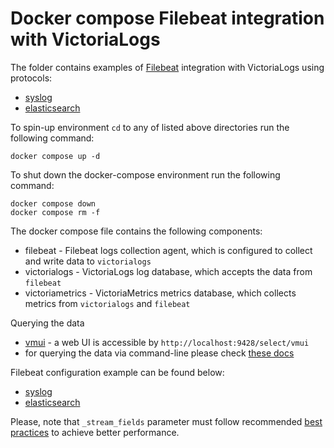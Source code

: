 # Docker compose Filebeat integration with VictoriaLogs

The folder contains examples of [Filebeat](https://www.elastic.co/guide/en/beats/filebeat/current/filebeat-overview.html) integration with VictoriaLogs using protocols:

* [syslog](./syslog)
* [elasticsearch](./elasticsearch)

To spin-up environment `cd` to any of listed above directories run the following command:
```
docker compose up -d 
```

To shut down the docker-compose environment run the following command:
```
docker compose down
docker compose rm -f
```

The docker compose file contains the following components:

* filebeat - Filebeat logs collection agent, which is configured to collect and write data to `victorialogs`
* victorialogs - VictoriaLogs log database, which accepts the data from `filebeat`
* victoriametrics - VictoriaMetrics metrics database, which collects metrics from `victorialogs` and `filebeat`

Querying the data 

* [vmui](https://docs.victoriametrics.com/victorialogs/querying/#vmui) - a web UI is accessible by `http://localhost:9428/select/vmui`
* for querying the data via command-line please check [these docs](https://docs.victoriametrics.com/victorialogs/querying/#command-line)

Filebeat configuration example can be found below:
- [syslog](./syslog/filebeat.yml)
- [elasticsearch](./elasticsearch/filebeat.yml)

Please, note that `_stream_fields` parameter must follow recommended [best practices](https://docs.victoriametrics.com/victorialogs/keyconcepts/#stream-fields) to achieve better performance.
